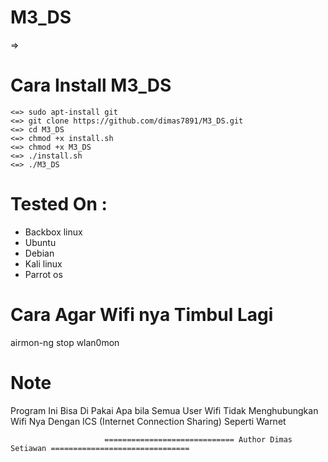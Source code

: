 # M3_DS
 => 

# Cara Install M3_DS
  ```
<=> sudo apt-install git
<=> git clone https://github.com/dimas7891/M3_DS.git
<=> cd M3_DS
<=> chmod +x install.sh
<=> chmod +x M3_DS
<=> ./install.sh
<=> ./M3_DS
 
  ```
# Tested On :
* Backbox linux
* Ubuntu 
* Debian
* Kali linux 
* Parrot os

# Cara Agar Wifi nya Timbul Lagi

airmon-ng stop wlan0mon

# Note

Program Ini Bisa Di Pakai Apa bila Semua User Wifi Tidak Menghubungkan Wifi Nya Dengan ICS (Internet Connection Sharing) Seperti Warnet 

                         ============================= Author Dimas Setiawan ===============================
